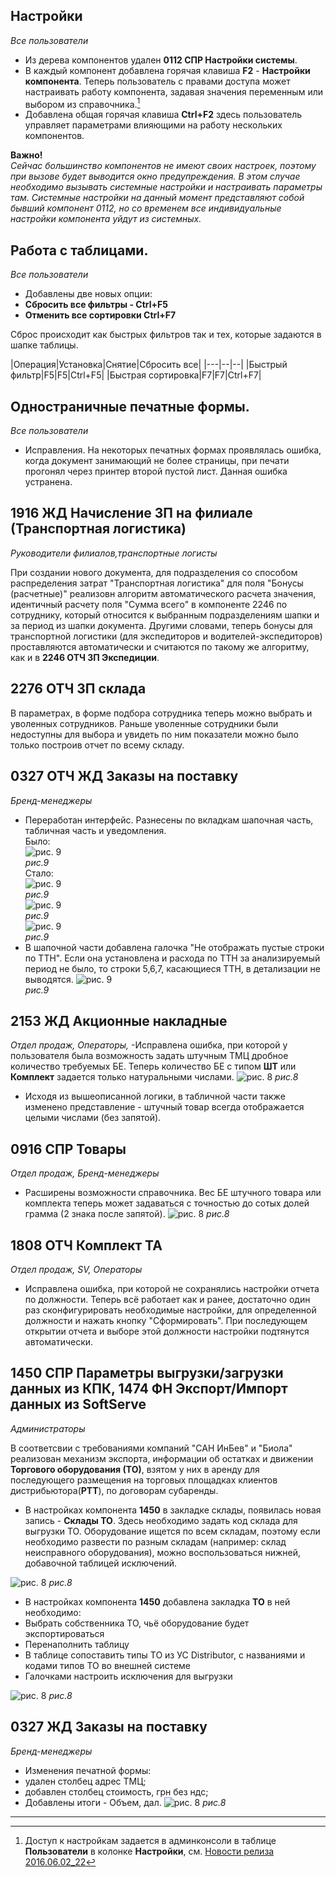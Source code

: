 [//]:# (Абросимов)
## Настройки
*Все пользователи*
* Из дерева компонентов удален **0112 СПР Настройки системы**.
* В каждый компонент добавлена горячая клавиша **F2** - **Настройки компонента**.
 Теперь пользователь с правами доступа может настраивать работу компонента, задавая значения переменным или выбором из справочника.[^1]
* Добавлена общая горячая клавиша **Ctrl+F2** здесь пользователь управляет параметрами влияющими на работу нескольких компонентов.

**Важно!**  
*Сейчас большинство компонентов не имеют своих настроек, поэтому при вызове будет выводится окно предупреждения. В этом случае необходимо вызывать системные настройки и настраивать параметры там. Системные настройки на данный момент представляют собой бывший компонент 0112, но со временем все индивидуальные настройки компонента уйдут из системных.*

[//]:# (Абросимов)
## Работа с таблицами.
*Все пользователи*
* Добавлены две новых опции:
 * **Сбросить все фильтры - Ctrl+F5**
 * **Отменить все сортировки Ctrl+F7**  

Сброс происходит как быстрых фильтров так и тех, которые задаются в шапке таблицы.


|Операция|Установка|Снятие|Сбросить все|
|---|--|--|
|Быстрый фильтр|F5|F5|Ctrl+F5|
|Быстрая сортировка|F7|F7|Ctrl+F7|

[//]:# (Абросимов)
## Одностраничные печатные формы.
*Все пользователи*
* Исправления. На некоторых печатных формах проявлялась ошибка, когда документ занимающий не более страницы, при печати прогонял через принтер второй пустой лист. Данная ошибка  устранена.


[//]:# (Смаглий)  
## 1916 ЖД Начисление ЗП на филиале (Транспортная логистика)  
*Руководители филиалов,транспортные логисты*  

При создании нового документа, для подразделения со способом распределения затрат "Транспортная логистика" для поля "Бонусы (расчетные)" реализовн алгоритм автоматического расчета значения, идентичный расчету поля "Сумма всего" в компоненте 2246 по сотруднику, который относится к выбранным подразделениям шапки и за период из шапки документа.
Другими словами, теперь бонусы для транспортной логистики (для экспедиторов и водителей-экспедиторов) проставляются автоматически и считаются по такому же алгоритму, как и в **2246 ОТЧ ЗП Экспедиции**.  

[//]:# (Смаглий)  
## 2276 ОТЧ ЗП склада  
В параметрах, в форме подбора сотрудника теперь можно выбрать и уволенных сотрудников. Раньше уволенные сотрудники были недоступны для выбора и увидеть по ним показатели можно было только построив отчет по всему складу.  

[//]:# (Смаглий)  
## 0327 ОТЧ ЖД Заказы на поставку
*Бренд-менеджеры*  
- Переработан интерфейс. Разнесены по вкладкам шапочная часть, табличная часть и уведомления.  
Было:  
![рис. 9](./media/orderold.png "рис.9")  
*рис.9*  
Стало:  
![рис. 9](./media/order1.png "рис.9")  
*рис.9*  
![рис. 9](./media/order2.png "рис.9")  
*рис.9*  
![рис. 9](./media/order3.png "рис.9")  
*рис.9*  
- В шапочной части добавлена галочка "Не отображать пустые строки по ТТН". Если она установлена и расхода по ТТН за анализируемый период не было, то строки 5,6,7, касающиеся ТТН, в детализации не выводятся.
![рис. 9](./media/orderdet.png "рис.9")  
*рис.9*

[//]:# (Абросимов)
## 2153 ЖД Акционные накладные
*Отдел продаж, Операторы,*
-Исправлена ошибка, при которой у пользователя была возможность задать штучным ТМЦ дробное количество требуемых БЕ. Теперь количество БЕ с типом **ШТ** или **Комплект** задается только натуральными числами.
![рис. 8](./media/2153.png "рис.8")
*рис.8*
- Исходя из вышеописанной логики, в табличной части также изменено представление - штучный товар всегда отображается целыми числами (без запятой).

[//]:# (Абросимов)
## 0916 СПР Товары
*Отдел продаж, Бренд-менеджеры*
- Расширены возможности справочника. Вес БЕ штучного товара или комплекта теперь может задаваться с точностью до сотых долей грамма (2 знака после запятой).
![рис. 8](./media/0916.png "рис.8")
*рис.8*

[//]:# (Абросимов)
## 1808 ОТЧ Комплект ТА
*Отдел продаж, SV, Операторы*
- Исправлена ошибка, при которой не сохранялись настройки отчета по должности. Теперь всё работает как и ранее, достаточно один раз сконфигурировать необходимые настройки, для определенной должности и нажать кнопку "Сформировать". При последующем открытии отчета и выборе этой должности настройки подтянутся автоматически.

[//]:# (Абросимов)
## 1450 СПР Параметры выгрузки/загрузки данных из КПК, 1474 ФН Экспорт/Импорт данных из SoftServe
*Администраторы*

В соответсвии с требованиями компаний "САН ИнБев" и "Биола" реализован механизм экспорта, информации об остатках и движении  **Торгового оборудования (ТО)**, взятом у них в аренду для последующего размещения на торговых площадках клиентов дистрибьютора(**РТТ**), по договорам субаренды.
* В настройках компонента **1450** в закладке склады, появилась новая запись - **Склады ТО**. Здесь необходимо задать код склада для выгрузки ТО. Оборудование ищется по всем складам, поэтому если необходимо развести по разным складам (например: склад неисправного оборудования), можно воспользоваться нижней, добавочной таблицей исключений.

![рис. 8](./media/1450_1.png "рис.8")
*рис.8*

* В настройках компонента **1450** добавлена закладка **ТО** в ней необходимо:
 * Выбрать собственника ТО, чьё оборудование будет экспортироваться
 * Перенаполнить таблицу
 * В таблице сопоставить типы ТО из УС Distributor, с названиями и кодами типов ТО во внешней системе
 * Галочками настроить исключения для выгрузки

 ![рис. 8](./media/1450_2.png "рис.8")
 *рис.8*


 [//]:# (Абросимов)
 ## 0327 ЖД Заказы на поставку
 *Бренд-менеджеры*
* Изменения печатной формы:
 * удален столбец адрес ТМЦ;
 * добавлен столбец стоимость, грн без ндс;
 * Добавлены итоги - Объем, дал.
 ![рис. 8](./media/0327.png "рис.8")
 *рис.8*

-------------
[^1]: Доступ к настройкам задается в админконсоли в таблице **Пользователи** в колонке **Настройки**, см. [Новости релиза 2016.06.02_22](https://idistributor.gitbooks.io/distributor/content/News%20releases/2016.06.02_22/2016.06.02_22.html)
